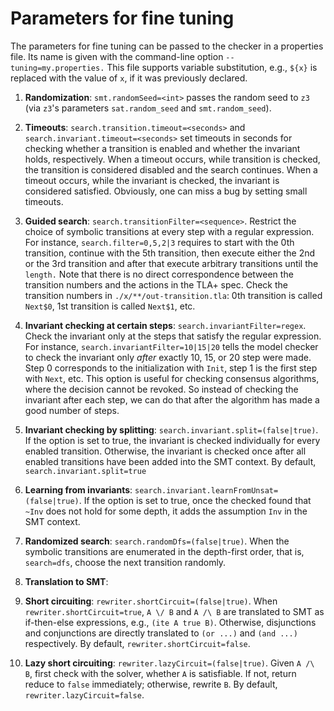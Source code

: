 Parameters for fine tuning
==========================

The parameters for fine tuning can be passed to the checker in a properties file.
Its name is given with the command-line option ``--tuning=my.properties.`` This file
supports variable substitution, e.g., ``${x}`` is replaced with the value of ``x``, if it was
previously declared.

1. __Randomization__: `smt.randomSeed=<int>` passes the random seed to `z3` (via
  `z3`'s parameters `sat.random_seed` and `smt.random_seed`). 

1. __Timeouts__: ``search.transition.timeout=<seconds>`` and ``search.invariant.timeout=<seconds>`` set timeouts
  in seconds for checking whether a transition is enabled and whether the invariant holds, respectively.
  When a timeout occurs, while transition is checked, the transition is considered disabled
  and the search continues. When a timeout occurs, while the invariant is checked, the invariant
  is considered satisfied. Obviously, one can miss a bug by setting small timeouts.
  
1. __Guided search__: ``search.transitionFilter=<sequence>``. Restrict the choice of symbolic
  transitions at every step with a regular expression. For instance, ``search.filter=0,5,2|3``
  requires to start with the 0th transition, continue with the 5th transition,
  then execute either the 2nd or the 3rd transition and after that execute
  arbitrary transitions until the ``length.`` Note that there is no direct correspondence
  between the transition numbers and the actions in the TLA+ spec. Check the 
  transition numbers in `./x/**/out-transition.tla`: 0th transition is called `Next$0`, 1st transition is called `Next$1`, etc.
  
1. __Invariant checking at certain steps__: ``search.invariantFilter=regex``.
  Check the invariant only at the steps that satisfy the regular expression.
  For instance, ``search.invariantFilter=10|15|20`` tells the model checker to
  check the invariant only *after* exactly 10, 15, or 20 step were made. Step 0 corresponds
  to the initialization with ``Init``, step 1 is the first step with ``Next``, etc.
  This option is useful for checking consensus algorithms, where the decision
  cannot be revoked. So instead of checking the invariant after each step, we can
  do that after the algorithm has made a good number of steps. 
  
1. __Invariant checking by splitting__: `search.invariant.split=(false|true)`. If the option
is set to true, the invariant is checked individually for every enabled transition. Otherwise,
the invariant is checked once after all enabled transitions have been added into the SMT context.
By default, `search.invariant.split=true`
  
1. __Learning from invariants__: ``search.invariant.learnFromUnsat=(false|true)``. If the option
is set to true, once the checked found that `~Inv` does not hold for some depth, it adds the
assumption `Inv` in the SMT context. 
   
1. __Randomized search__: ``search.randomDfs=(false|true)``. When the symbolic transitions
  are enumerated in the depth-first order, that is, ``search=dfs``, choose the next transition
  randomly.
  
1. __Translation to SMT__:
  
  1. __Short circuiting__: `rewriter.shortCircuit=(false|true)`. When `rewriter.shortCircuit=true`, `A \/ B` and `A /\ B` are translated to SMT as if-then-else expressions, e.g., `(ite A true B)`. Otherwise, disjunctions and conjunctions are directly translated to `(or ...)` and `(and ...)` respectively. By default, `rewriter.shortCircuit=false`.

  1. __Lazy short circuiting__: `rewriter.lazyCircuit=(false|true)`. Given `A /\ B`, first check with the solver, whether `A` is satisfiable. If not, return reduce to `false` immediately; otherwise, rewrite `B`. By default, `rewriter.lazyCircuit=false`.
